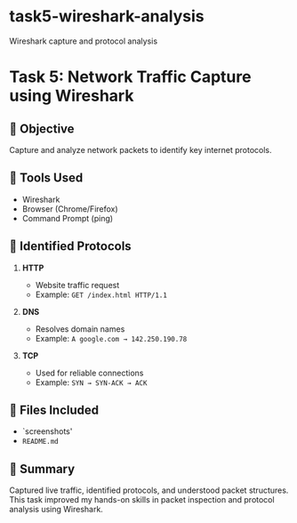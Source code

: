 # task5-wireshark-analysis
Wireshark capture and protocol analysis
# Task 5: Network Traffic Capture using Wireshark

## 🎯 Objective
Capture and analyze network packets to identify key internet protocols.

## 🧰 Tools Used
- Wireshark
- Browser (Chrome/Firefox)
- Command Prompt (ping)

## 📡 Identified Protocols
1. **HTTP**
   - Website traffic request
   - Example: `GET /index.html HTTP/1.1`

2. **DNS**
   - Resolves domain names
   - Example: `A google.com → 142.250.190.78`

3. **TCP**
   - Used for reliable connections
   - Example: `SYN → SYN-ACK → ACK`

## 📂 Files Included
- `screenshots'
- `README.md` 
  

## 🔎 Summary
Captured live traffic, identified protocols, and understood packet structures. This task improved my hands-on skills in packet inspection and protocol analysis using Wireshark.


